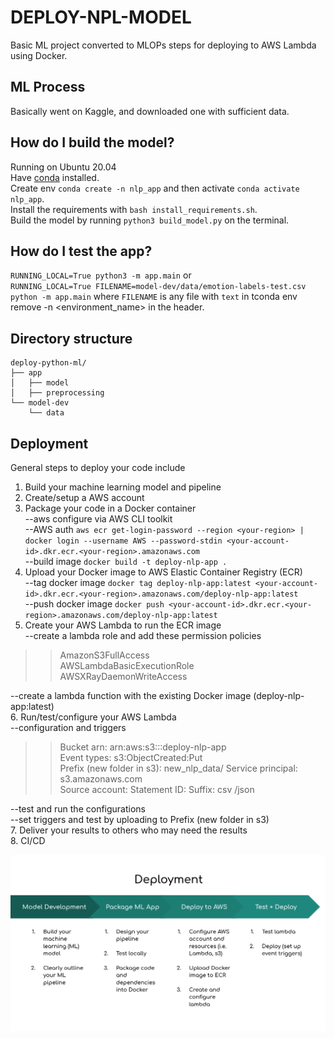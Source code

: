 # DEPLOY-NPL-MODEL
Basic ML project converted to MLOPs steps for deploying to AWS Lambda using Docker.

## ML Process
Basically went on Kaggle, and downloaded one with sufficient data.   

## How do I build the model?
Running on Ubuntu 20.04  
Have [conda](https://docs.conda.io/en/latest/miniconda.html) installed.  
Create env `conda create -n nlp_app` and then activate `conda activate nlp_app`.   
Install the requirements with `bash install_requirements.sh`.  
Build the model by running `python3 build_model.py` on the terminal.  

## How do I test the app?  
`RUNNING_LOCAL=True python3 -m app.main` or    
`RUNNING_LOCAL=True FILENAME=model-dev/data/emotion-labels-test.csv python -m app.main`
where `FILENAME` is any file with `text` in tconda env remove -n <environment_name>
in the header.  

## Directory structure

    deploy-python-ml/
    ├── app
    │   ├── model
    │   ├── preprocessing
    └── model-dev
        └── data

## Deployment

General steps to deploy your code include

1.  Build your machine learning model and pipeline
2.  Create/setup a AWS account
3.  Package your code in a Docker container  
--aws configure via AWS CLI toolkit  
--AWS auth `aws ecr get-login-password --region <your-region> | docker login --username AWS --password-stdin <your-account-id>.dkr.ecr.<your-region>.amazonaws.com`  
--build image `docker build -t deploy-nlp-app .`   
4.  Upload your Docker image to AWS Elastic Container Registry (ECR)  
--tag docker image `docker tag deploy-nlp-app:latest <your-account-id>.dkr.ecr.<your-region>.amazonaws.com/deploy-nlp-app:latest`  
--push docker image `docker push <your-account-id>.dkr.ecr.<your-region>.amazonaws.com/deploy-nlp-app:latest`  
5.  Create your AWS Lambda to run the ECR image  
--create a lambda role and add these permission policies  

>>AmazonS3FullAccess  
>>AWSLambdaBasicExecutionRole  
>>AWSXRayDaemonWriteAccess  

--create a lambda function with the existing Docker image (deploy-nlp-app:latest)  
6.  Run/test/configure your AWS Lambda  
--configuration and triggers  

>>Bucket arn: arn:aws:s3:::deploy-nlp-app  
>>Event types: s3:ObjectCreated:Put  
>>Prefix (new folder in s3): new_nlp_data/ 
>>Service principal: s3.amazonaws.com  
>>Source account: <aws-account-id>
>>Statement ID: <lambda-id>
>>Suffix: csv /json  

--test and run the configurations  
--set triggers and test by uploading to Prefix (new folder in s3)  
7.  Deliver your results to others who may need the results  
8.  CI/CD 


![Deployment Process](images/diagram2.png)